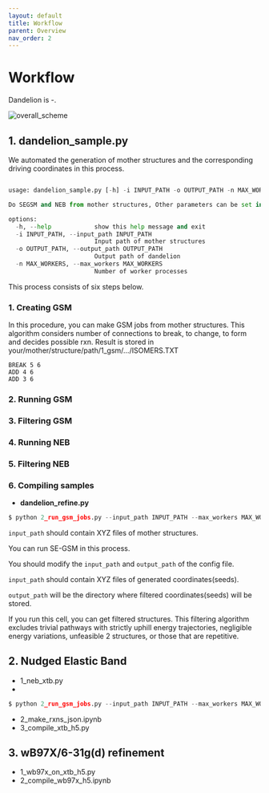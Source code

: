 ```yaml
---
layout: default
title: Workflow
parent: Overview
nav_order: 2
---
```


# Workflow

Dandelion is -.


![overall_scheme](https://github.com/jjy1031/jjy1031.github.io/assets/160209859/e0c9ad94-fa03-42d0-95ad-f0cb31315422)


## 1. dandelion_sample.py

We automated the generation of mother structures and the corresponding driving coordinates in this process. 

  ``` python

  usage: dandelion_sample.py [-h] -i INPUT_PATH -o OUTPUT_PATH -n MAX_WORKERS

  Do SEGSM and NEB from mother structures, Other parameters can be set in each modules

  options:
    -h, --help            show this help message and exit
    -i INPUT_PATH, --input_path INPUT_PATH
                          Input path of mother structures
    -o OUTPUT_PATH, --output_path OUTPUT_PATH
                          Output path of dandelion
    -n MAX_WORKERS, --max_workers MAX_WORKERS
                          Number of worker processes

  ```

  This process consists of six steps below.

  ### 1. Creating GSM
  In this procedure, you can make GSM jobs from mother structures.
  This algorithm considers number of connections to break, to change, to form and decides possible rxn.
  Result is stored in your/mother/structure/path/1_gsm/.../ISOMERS.TXT

  ```
  BREAK 5 6
  ADD 4 6
  ADD 3 6
  ```
  ### 2. Running GSM
  ### 3. Filtering GSM
  ### 4. Running NEB
  ### 5. Filtering NEB
  ### 6. Compiling samples
  

- **dandelion_refine.py**

```python
$ python 2_run_gsm_jobs.py --input_path INPUT_PATH --max_workers MAX_WORKERS
```
  `input_path` should contain XYZ files of mother structures.
  
  You can run SE-GSM in this process.
  
  
 You should modify the `input_path` and `output_path` of the config file. 

 `input_path` should contain XYZ files of generated coordinates(seeds).

 `output_path` will be the directory where filtered coordinates(seeds) will be stored.
 
  If you run this cell, you can get filtered structures. This filtering algorithm excludes trivial    pathways with strictly uphill energy trajectories, negligible energy variations, unfeasible
  2 structures, or those that are repetitive.

## 2. Nudged Elastic Band 
- 1_neb_xtb.py
- 
```python
$ python 2_run_gsm_jobs.py --input_path INPUT_PATH --max_workers MAX_WORKERS
```
- 2_make_rxns_json.ipynb
- 3_compile_xtb_h5.py

## 3. wB97X/6-31g(d) refinement
- 1_wb97x_on_xtb_h5.py
- 2_compile_wb97x_h5.ipynb

